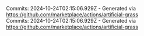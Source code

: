 Commits: 2024-10-24T02:15:06.929Z - Generated via https://github.com/marketplace/actions/artificial-grass
<br>
Commits: 2024-10-24T02:15:06.929Z - Generated via https://github.com/marketplace/actions/artificial-grass
<br>
